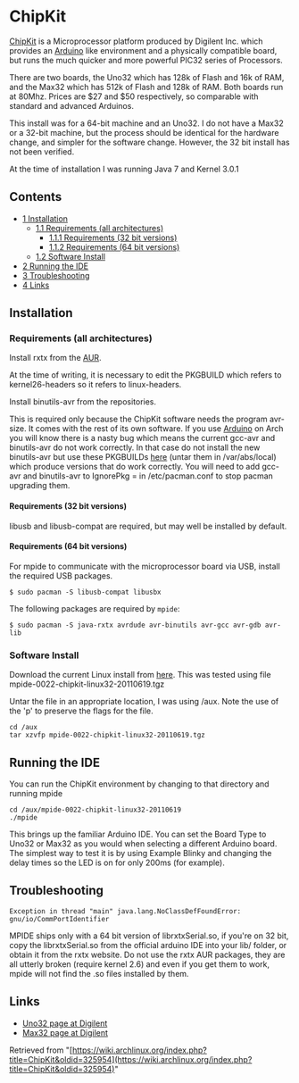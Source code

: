 # ChipKit

[ChipKit](http://chipkit.net/started-mplab-ide/) is a Microprocessor platform produced by Digilent Inc. which provides an [Arduino](/index.php/Arduino "Arduino") like environment and a physically compatible board, but runs the much quicker and more powerful PIC32 series of Processors.

There are two boards, the Uno32 which has 128k of Flash and 16k of RAM, and the Max32 which has 512k of Flash and 128k of RAM. Both boards run at 80Mhz. Prices are $27 and $50 respectively, so comparable with standard and advanced Arduinos.

This install was for a 64-bit machine and an Uno32\. I do not have a Max32 or a 32-bit machine, but the process should be identical for the hardware change, and simpler for the software change. However, the 32 bit install has not been verified.

At the time of installation I was running Java 7 and Kernel 3.0.1

## Contents

*   [1 Installation](#Installation)
    *   [1.1 Requirements (all architectures)](#Requirements_.28all_architectures.29)
        *   [1.1.1 Requirements (32 bit versions)](#Requirements_.2832_bit_versions.29)
        *   [1.1.2 Requirements (64 bit versions)](#Requirements_.2864_bit_versions.29)
    *   [1.2 Software Install](#Software_Install)
*   [2 Running the IDE](#Running_the_IDE)
*   [3 Troubleshooting](#Troubleshooting)
*   [4 Links](#Links)

## Installation

### Requirements (all architectures)

Install rxtx from the [AUR](/index.php/AUR "AUR").

At the time of writing, it is necessary to edit the PKGBUILD which refers to kernel26-headers so it refers to linux-headers.

Install binutils-avr from the repositories.

This is required only because the ChipKit software needs the program avr-size. It comes with the rest of its own software. If you use [Arduino](/index.php/Arduino "Arduino") on Arch you will know there is a nasty bug which means the current gcc-avr and binutils-avr do not work correctly. In that case do not install the new binutils-avr but use these PKGBUILDs [here](http://www.cyquiz.com/arduino-packagebuilds.tar.gz) (untar them in /var/abs/local) which produce versions that do work correctly. You will need to add gcc-avr and binutils-avr to IgnorePkg = in /etc/pacman.conf to stop pacman upgrading them.

#### Requirements (32 bit versions)

libusb and libusb-compat are required, but may well be installed by default.

#### Requirements (64 bit versions)

For mpide to communicate with the microprocessor board via USB, install the required USB packages.

```
$ sudo pacman -S libusb-compat libusbx

```

The following packages are required by `mpide`:

```
$ sudo pacman -S java-rxtx avrdude avr-binutils avr-gcc avr-gdb avr-lib

```

### Software Install

Download the current Linux install from [here](https://github.com/chipKIT32/chipKIT32-MAX/downloads). This was tested using file mpide-0022-chipkit-linux32-20110619.tgz

Untar the file in an appropriate location, I was using /aux. Note the use of the 'p' to preserve the flags for the file.

```
cd /aux
tar xzvfp mpide-0022-chipkit-linux32-20110619.tgz

```

## Running the IDE

You can run the ChipKit environment by changing to that directory and running mpide

```
cd /aux/mpide-0022-chipkit-linux32-20110619
./mpide

```

This brings up the familiar Arduino IDE. You can set the Board Type to Uno32 or Max32 as you would when selecting a different Arduino board. The simplest way to test it is by using Example Blinky and changing the delay times so the LED is on for only 200ms (for example).

## Troubleshooting

```
Exception in thread "main" java.lang.NoClassDefFoundError: gnu/io/CommPortIdentifier

```

MPIDE ships only with a 64 bit version of librxtxSerial.so, if you're on 32 bit, copy the librxtxSerial.so from the official arduino IDE into your lib/ folder, or obtain it from the rxtx website. Do not use the rxtx AUR packages, they are all utterly broken (require kernel 2.6) and even if you get them to work, mpide will not find the .so files installed by them.

## Links

*   [Uno32 page at Digilent](http://www.digilentinc.com/Products/Detail.cfm?NavPath=2,719,896&Prod=CHIPKIT-UNO32)
*   [Max32 page at Digilent](http://www.digilentinc.com/Products/Detail.cfm?NavPath=2,719,895&Prod=CHIPKIT-MAX32)

Retrieved from "[https://wiki.archlinux.org/index.php?title=ChipKit&oldid=325954](https://wiki.archlinux.org/index.php?title=ChipKit&oldid=325954)"